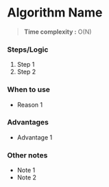 # Algorithm Name

> **Time complexity :** O(N)

### Steps/Logic

1. Step 1
2. Step 2

### When to use

- Reason 1

### Advantages

- Advantage 1

### Other notes

- Note 1
- Note 2

